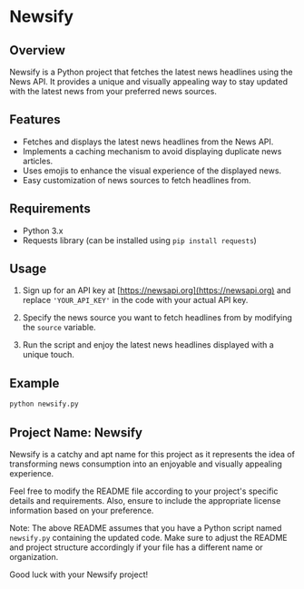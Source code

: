 # Newsify

## Overview
Newsify is a Python project that fetches the latest news headlines using the News API. It provides a unique and visually appealing way to stay updated with the latest news from your preferred news sources.

## Features
- Fetches and displays the latest news headlines from the News API.
- Implements a caching mechanism to avoid displaying duplicate news articles.
- Uses emojis to enhance the visual experience of the displayed news.
- Easy customization of news sources to fetch headlines from.

## Requirements
- Python 3.x
- Requests library (can be installed using `pip install requests`)

## Usage
1. Sign up for an API key at [https://newsapi.org](https://newsapi.org) and replace `'YOUR_API_KEY'` in the code with your actual API key.

2. Specify the news source you want to fetch headlines from by modifying the `source` variable.

3. Run the script and enjoy the latest news headlines displayed with a unique touch.

## Example
```python
python newsify.py
```

## Project Name: Newsify
Newsify is a catchy and apt name for this project as it represents the idea of transforming news consumption into an enjoyable and visually appealing experience.


Feel free to modify the README file according to your project's specific details and requirements. Also, ensure to include the appropriate license information based on your preference.

Note: The above README assumes that you have a Python script named `newsify.py` containing the updated code. Make sure to adjust the README and project structure accordingly if your file has a different name or organization.

Good luck with your Newsify project!

